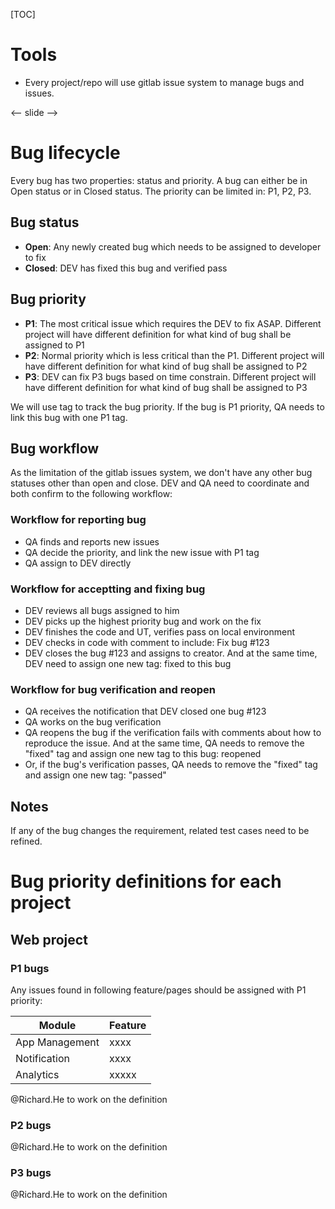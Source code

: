 [TOC]

# Tools

* Every project/repo will use gitlab issue system to manage bugs and issues.

<-- slide -->

# Bug lifecycle

Every bug has two properties: status and priority. A bug can either be in Open status or in Closed status. The priority can be limited in: P1, P2, P3.

## Bug status

* **Open**: Any newly created bug which needs to be assigned to developer to fix
* **Closed**: DEV has fixed this bug and verified pass

## Bug priority

* **P1**: The most critical issue which requires the DEV to fix ASAP. Different project will have different definition for what kind of bug shall be assigned to P1
* **P2**: Normal priority which is less critical than the P1. Different project will have different definition for what kind of bug shall be assigned to P2
* **P3**: DEV can fix P3 bugs based on time constrain. Different project will have different definition for what kind of bug shall be assigned to P3

We will use tag to track the bug priority. If the bug is P1 priority, QA needs to link this bug with one P1 tag.

## Bug workflow 

As the limitation of the gitlab issues system, we don't have any other bug statuses other than open and close. DEV and QA need to coordinate and both confirm to the following workflow:

### Workflow for reporting bug

* QA finds and reports new issues
* QA decide the priority, and link the new issue with P1 tag
* QA assign to DEV directly

### Workflow for acceptting and fixing bug

* DEV reviews all bugs assigned to him
* DEV picks up the highest priority bug and work on the fix
* DEV finishes the code and UT, verifies pass on local environment
* DEV checks in code with comment to include: Fix bug #123
* DEV closes the bug #123 and assigns to creator. And at the same time, DEV need to assign one new tag: fixed to this bug

### Workflow for bug verification and reopen

* QA receives the notification that DEV closed one bug #123
* QA works on the bug verification
* QA reopens the bug if the verification fails with comments about how to reproduce the issue. And at the same time, QA needs to remove the "fixed" tag and assign one new tag to this bug: reopened
* Or, if the bug's verification passes, QA needs to remove the "fixed" tag and assign one new tag: "passed"

## Notes

If any of the bug changes the requirement, related test cases need to be refined.

# Bug priority definitions for each project

## Web project 

### P1 bugs

Any issues found in following feature/pages should be assigned with P1 priority:

Module    | Feature     |
----------| ----------- |
App Management   | xxxx       |
Notification | xxxx     |
Analytics    | xxxxx  |

@Richard.He to work on the definition

### P2 bugs

@Richard.He to work on the definition

### P3 bugs

@Richard.He to work on the definition

